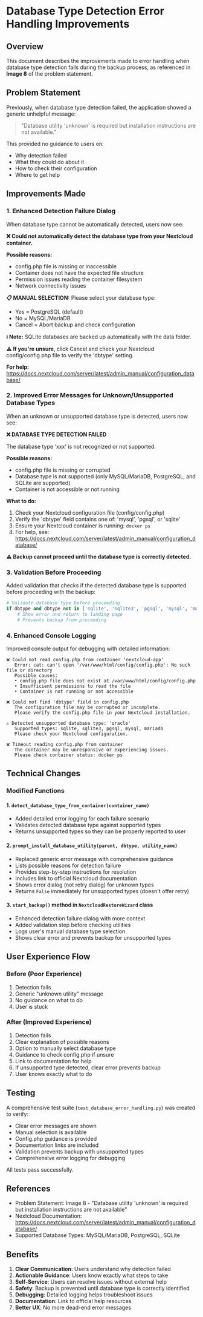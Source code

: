# Database Type Detection Error Handling Improvements

## Overview
This document describes the improvements made to error handling when database type detection fails during the backup process, as referenced in **Image 8** of the problem statement.

## Problem Statement
Previously, when database type detection failed, the application showed a generic unhelpful message:
> "Database utility 'unknown' is required but installation instructions are not available."

This provided no guidance to users on:
- Why detection failed
- What they could do about it
- How to check their configuration
- Where to get help

## Improvements Made

### 1. Enhanced Detection Failure Dialog
When database type cannot be automatically detected, users now see:

**❌ Could not automatically detect the database type from your Nextcloud container.**

**Possible reasons:**
- config.php file is missing or inaccessible
- Container does not have the expected file structure
- Permission issues reading the container filesystem
- Network connectivity issues

**📋 MANUAL SELECTION:**
Please select your database type:
- Yes = PostgreSQL (default)
- No = MySQL/MariaDB
- Cancel = Abort backup and check configuration

**ℹ️ Note:** SQLite databases are backed up automatically with the data folder.

**⚠️ If you're unsure**, click Cancel and check your Nextcloud config/config.php file to verify the 'dbtype' setting.

**For help:** https://docs.nextcloud.com/server/latest/admin_manual/configuration_database/

### 2. Improved Error Messages for Unknown/Unsupported Database Types
When an unknown or unsupported database type is detected, users now see:

**❌ DATABASE TYPE DETECTION FAILED**

The database type 'xxx' is not recognized or not supported.

**Possible reasons:**
- config.php file is missing or corrupted
- Database type is not supported (only MySQL/MariaDB, PostgreSQL, and SQLite are supported)
- Container is not accessible or not running

**What to do:**
1. Check your Nextcloud configuration file (config/config.php)
2. Verify the 'dbtype' field contains one of: 'mysql', 'pgsql', or 'sqlite'
3. Ensure your Nextcloud container is running: `docker ps`
4. For help, see: https://docs.nextcloud.com/server/latest/admin_manual/configuration_database/

**⚠️ Backup cannot proceed until the database type is correctly detected.**

### 3. Validation Before Proceeding
Added validation that checks if the detected database type is supported before proceeding with the backup:

```python
# Validate database type before proceeding
if dbtype and dbtype not in ['sqlite', 'sqlite3', 'pgsql', 'mysql', 'mariadb']:
    # Show error and return to landing page
    # Prevents backup from proceeding
```

### 4. Enhanced Console Logging
Improved console output for debugging with detailed information:

```
❌ Could not read config.php from container 'nextcloud-app'
   Error: cat: can't open '/var/www/html/config/config.php': No such file or directory
   Possible causes:
   • config.php file does not exist at /var/www/html/config/config.php
   • Insufficient permissions to read the file
   • Container is not running or not accessible
```

```
❌ Could not find 'dbtype' field in config.php
   The configuration file may be corrupted or incomplete.
   Please verify the config.php file in your Nextcloud installation.
```

```
⚠️ Detected unsupported database type: 'oracle'
   Supported types: sqlite, sqlite3, pgsql, mysql, mariadb
   Please check your Nextcloud configuration.
```

```
❌ Timeout reading config.php from container
   The container may be unresponsive or experiencing issues.
   Please check container status: docker ps
```

## Technical Changes

### Modified Functions

#### 1. `detect_database_type_from_container(container_name)`
- Added detailed error logging for each failure scenario
- Validates detected database type against supported types
- Returns unsupported types so they can be properly reported to user

#### 2. `prompt_install_database_utility(parent, dbtype, utility_name)`
- Replaced generic error message with comprehensive guidance
- Lists possible reasons for detection failure
- Provides step-by-step instructions for resolution
- Includes link to official Nextcloud documentation
- Shows error dialog (not retry dialog) for unknown types
- Returns `False` immediately for unsupported types (doesn't offer retry)

#### 3. `start_backup()` method in `NextcloudRestoreWizard` class
- Enhanced detection failure dialog with more context
- Added validation step before checking utilities
- Logs user's manual database type selection
- Shows clear error and prevents backup for unsupported types

## User Experience Flow

### Before (Poor Experience)
1. Detection fails
2. Generic "unknown utility" message
3. No guidance on what to do
4. User is stuck

### After (Improved Experience)
1. Detection fails
2. Clear explanation of possible reasons
3. Option to manually select database type
4. Guidance to check config.php if unsure
5. Link to documentation for help
6. If unsupported type detected, clear error prevents backup
7. User knows exactly what to do

## Testing
A comprehensive test suite (`test_database_error_handling.py`) was created to verify:
- Clear error messages are shown
- Manual selection is available
- Config.php guidance is provided
- Documentation links are included
- Validation prevents backup with unsupported types
- Comprehensive error logging for debugging

All tests pass successfully.

## References
- Problem Statement: Image 8 - "Database utility 'unknown' is required but installation instructions are not available"
- Nextcloud Documentation: https://docs.nextcloud.com/server/latest/admin_manual/configuration_database/
- Supported Database Types: MySQL/MariaDB, PostgreSQL, SQLite

## Benefits
1. **Clear Communication**: Users understand why detection failed
2. **Actionable Guidance**: Users know exactly what steps to take
3. **Self-Service**: Users can resolve issues without external help
4. **Safety**: Backup is prevented until database type is correctly identified
5. **Debugging**: Detailed logging helps troubleshoot issues
6. **Documentation**: Link to official help resources
7. **Better UX**: No more dead-end error messages
